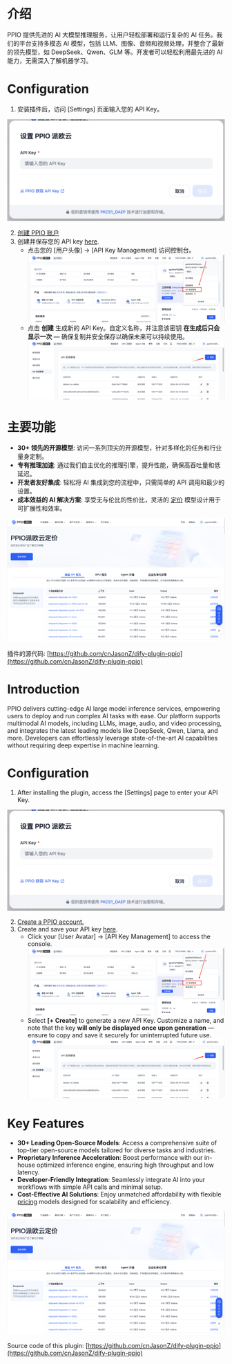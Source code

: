 # 介绍

PPIO 提供先进的 AI 大模型推理服务，让用户轻松部署和运行复杂的 AI 任务。我们的平台支持多模态 AI 模型，包括 LLM、图像、音频和视频处理，并整合了最新的领先模型，如 DeepSeek、Qwen、GLM 等。开发者可以轻松利用最先进的 AI 能力，无需深入了解机器学习。

# Configuration

1. 安装插件后，访问 [Settings] 页面输入您的 API Key。 

![](_assets/ppio-01.png)

2. [创建 PPIO 账户](https://ppio.com/user/register?invited_by=JXATT3&utm_source=github_dify)
3. 创建并保存您的 API key [here](https://ppio.com/settings/key-management).
   - 点击您的 [用户头像] → [API Key Management] 访问控制台。
     ![](_assets/ppio-02.png)
   - 点击 **创建** 生成新的 API Key。自定义名称，并注意该密钥 **在生成后只会显示一次** — 确保复制并安全保存以确保未来可以持续使用。
     ![](_assets/ppio-03.png)

# 主要功能
- **30+ 领先的开源模型**: 访问一系列顶尖的开源模型，针对多样化的任务和行业量身定制。
- **专有推理加速**: 通过我们自主优化的推理引擎，提升性能，确保高吞吐量和低延迟。
- **开发者友好集成**: 轻松将 AI 集成到您的流程中，只需简单的 API 调用和最少的设置。
- **成本效益的 AI 解决方案**: 享受无与伦比的性价比，灵活的 [定价](https://ppio.com/pricing?utm_source=github_dify) 模型设计用于可扩展性和效率。

![](_assets/ppio-05.png)

插件的源代码: [https://github.com/cnJasonZ/dify-plugin-ppio](https://github.com/cnJasonZ/dify-plugin-ppio)



# Introduction

PPIO delivers cutting-edge AI large model inference services, empowering users to deploy and run complex AI tasks with ease. Our platform supports multimodal AI models, including LLMs, image, audio, and video processing, and integrates the latest leading models like DeepSeek, Qwen, Llama, and more. Developers can effortlessly leverage state-of-the-art AI capabilities without requiring deep expertise in machine learning.

# Configuration

1. After installing the plugin, access the [Settings] page to enter your API Key. 

![](_assets/ppio-01.png)

2. [Create a PPIO account.](https://ppio.com/user/register?invited_by=JXATT3&utm_source=github_dify)
3. Create and save your API key [here](https://ppio.com/settings/key-management).
   - Click your [User Avatar] → [API Key Management] to access the console.
     ![](_assets/ppio-02.png)
   - Select **[+ Create]** to generate a new API Key. Customize a name, and note that the key **will only be displayed once upon generation** — ensure to copy and save it securely for uninterrupted future use.
     ![](_assets/ppio-03.png)

# Key Features
- **30+ Leading Open-Source Models**: Access a comprehensive suite of top-tier open-source models tailored for diverse tasks and industries.
- **Proprietary Inference Acceleration**: Boost performance with our in-house optimized inference engine, ensuring high throughput and low latency.
- **Developer-Friendly Integration**: Seamlessly integrate AI into your workflows with simple API calls and minimal setup.
- **Cost-Effective AI Solutions**: Enjoy unmatched affordability with flexible [pricing](https://ppio.com/pricing?utm_source=github_dify) models designed for scalability and efficiency.

![](_assets/ppio-05.png)

Source code of this plugin: [https://github.com/cnJasonZ/dify-plugin-ppio](https://github.com/cnJasonZ/dify-plugin-ppio)
